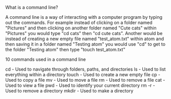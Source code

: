What is a command line?

A command line is a way of interacting with a computer program by typing out the commands. For example instead of clicking on a folder named "Pictures" and then clicking on another folder named "Cute cats" within "Pictures" you would type "cd cats" then "cd cute cats". Another would be instead of creating a new empty file named "test_atom.txt" within atom and then saving it in a folder named "Testing atom" you would use "cd" to get to the folder "Testing atom" then type "touch test_atom.txt"


10 commands used in a command line

cd - Used to navigate through folders, paths, and directories
ls - Used to list everything within a directory
touch - Used to create a new empty file
cp - Used to copy a file
mv - Used to move a file
rm - Used to remove a file
cat - Used to view a file
pwd - Used to identify your current directory
rm -r - Used to remove a directory
mkdir - Used to make a directory

